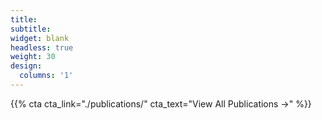 ```yaml
---
title:
subtitle:
widget: blank
headless: true
weight: 30
design:
  columns: '1'
---
```


{{% cta cta_link="./publications/" cta_text="View All Publications →" %}}
